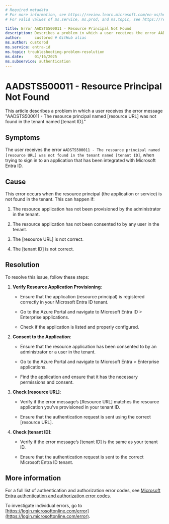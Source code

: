 ```yaml
---
# Required metadata
# For more information, see https://review.learn.microsoft.com/en-us/help/platform/learn-editor-add-metadata?branch=main
# For valid values of ms.service, ms.prod, and ms.topic, see https://review.learn.microsoft.com/en-us/help/platform/metadata-taxonomies?branch=main

title: Error AADSTS500011 - Resource Principal Not Found
description: Describes a problem in which a user receives the error AADSTS500011 when trying to sign-in
author:      custorod # GitHub alias
ms.author: custorod
ms.service: entra-id
ms.topic: troubleshooting-problem-resolution
ms.date:     01/16/2025
ms.subservice: authentication
---
```


# AADSTS500011 - Resource Principal Not Found

This article describes a problem in which a user receives the error message "AADSTS500011 - The resource principal named [resource URL] was not found in the tenant named [tenant ID]."

## Symptoms

The user receives the error `AADSTS500011 - The resource principal named [resource URL] was not found in the tenant named [tenant ID]`, when trying to sign in to an application that has been integrated with Microsoft Entra ID.

## Cause

This error occurs when the resource principal (the application or service) is not found in the tenant. This can happen if:
1. The resource application has not been provisioned by the administrator in the tenant.

1. The resource application has not been consented to by any user in the tenant.

1. The [resource URL] is not correct.

1. The [tenant ID] is not correct.

## Resolution

To resolve this issue, follow these steps:

1. **Verify Resource Application Provisioning**: 

   - Ensure that the application (resource principal) is registered correctly in your Microsoft Entra ID tenant.
      
   - Go to the Azure Portal and navigate to Microsoft Entra ID > Enterprise applications.
      
   - Check if the application is listed and properly configured.
      
1. **Consent to the Application**:
   - Ensure that the resource application has been consented to by an administrator or a user in the tenant.
      
   - Go to the Azure Portal and navigate to Microsoft Entra > Enterprise applications.
   - Find the application and ensure that it has the necessary permissions and consent.

1. **Check [resource URL]**:
   - Verify if the error message’s [Resource URL] matches the resource application you've provisioned in your tenant ID.
      
   - Ensure that the authentication request is sent using the correct [resource URL].
      
1. **Check [tenant ID]**:
   - Verify if the error message’s [tenant ID] is the same as your tenant ID.
      
   - Ensure that the authentication request is sent to the correct Microsoft Entra ID tenant.
      
## More information

For a full list of authentication and authorization error codes, see [Microsoft Entra authentication and authorization error codes](/azure/active-directory/develop/reference-error-codes).

To investigate individual errors, go to [https://login.microsoftonline.com/error](https://login.microsoftonline.com/error).
